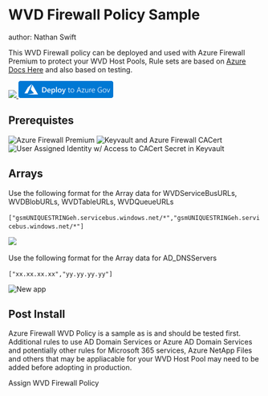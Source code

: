 # WVD Firewall Policy Sample
author: Nathan Swift

This WVD Firewall policy can be deployed and used with Azure Firewall Premium to protect your WVD Host Pools, Rule sets are based on [Azure Docs Here](https://docs.microsoft.com/en-us/azure/firewall/protect-windows-virtual-desktop) and also based on testing.

<a href="https://portal.azure.com/#create/Microsoft.Template/uri/https%3A%2F%2Fraw.githubusercontent.com%2FAzure%2FAzure-Network-Security%2Fmaster%2FAzure%20Firewall%2FTemplate%20-%20Premium%20Firewall%20Policy%20for%20WVD%20hostpools%20protect%20with%20AzFW%2Fazuredeploy.json" target="_blank">
    <img src="https://aka.ms/deploytoazurebutton"/>
</a>
<a href="https://portal.azure.us/#create/Microsoft.Template/uri/https%3A%2F%2Fraw.githubusercontent.com%2FAzure%2FAzure-Network-Security%2Fmaster%2FAzure%20Firewall%2FTemplate%20-%20Premium%20Firewall%20Policy%20for%20WVD%20hostpools%20protect%20with%20AzFW%2Fazuredeploy.json" target="_blank">
<img src="https://raw.githubusercontent.com/Azure/azure-quickstart-templates/master/1-CONTRIBUTION-GUIDE/images/deploytoazuregov.png"/>
</a>

## Prerequistes

![Azure Firewall Premium](https://docs.microsoft.com/en-us/azure/firewall/premium-portal)
![Keyvault and Azure Firewall CACert](https://docs.microsoft.com/en-us/azure/firewall/premium-certificates) 
![User Assigned Identity w/ Access to CACert Secret in Keyvault](https://docs.microsoft.com/en-us/azure/active-directory/managed-identities-azure-resources/how-to-manage-ua-identity-portal#create-a-user-assigned-managed-identity)

## Arrays

Use the following format for the Array data for WVDServiceBusURLs, WVDBlobURLs, WVDTableURLs, WVDQueueURLs

```["gsmUNIQUESTRINGeh.servicebus.windows.net/*","gsmUNIQUESTRINGeh.servicebus.windows.net/*"]```

<img src="https://github.com/Azure/Azure-Network-Security/blob/main/Azure%20Firewall/Template%20-%20Premium%20Firewall%20Policy%20for%20WVD%20hostpools%20protect%20with%20AzFW/images/urls.png"/>

Use the following format for the Array data for AD_DNSServers

```["xx.xx.xx.xx","yy.yy.yy.yy"]```

![New app](https://github.com/Azure/Azure-Network-Security/blob/main/Azure%20Firewall/Template%20-%20Premium%20Firewall%20Policy%20for%20WVD%20hostpools%20protect%20with%20AzFW/images/addnspic.png?raw=true)

## Post Install

Azure Firewall WVD Policy is a sample as is and should be tested first. Additional rules to use AD Domain Services or Azure AD Domain Services and potentially other rules for Microsoft 365 services, Azure NetApp Files and others that may be appliacable for your WVD Host Pool may need to be added before adopting in production.

Assign WVD Firewall Policy